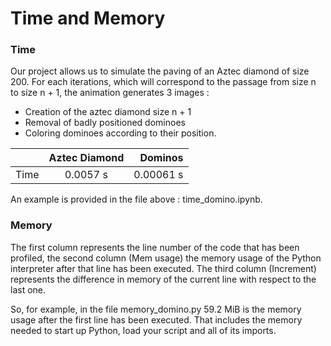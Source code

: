# Time and Memory


### Time


Our project allows us to simulate the paving of an Aztec diamond of size 200.
For each iterations, which will correspond to the passage from size n to size n + 1, the animation generates 3 images : 

- Creation of the aztec diamond size n + 1
- Removal of badly positioned dominoes
- Coloring dominoes according to their position.

|        |    Aztec Diamond     |        Dominos |
| :------------ | :-------------: | -------------: |
| Time     |     0.0057 s     |        0.00061 s |

An example is provided in the file above : time_domino.ipynb.

### Memory



The first column represents the line number of the code that has been profiled, the second column (Mem usage) the memory usage of the Python interpreter after that line has been executed. The third column (Increment) represents the difference in memory of the current line with respect to the last one.

So, for example, in the file memory_domino.py 59.2 MiB is the memory usage after the first line has been executed. That includes the memory needed to start up Python, load your script and all of its imports.